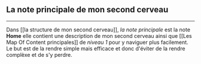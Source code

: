 

## La note principale de mon second cerveau

---

Dans [[la structure de mon second cerveau]], *la note principale* est la note **Home** elle contient une description de mon second cerveau ainsi que [[Les Map Of Content principales]] de *niveau 1* pour y naviguer plus facilement. Le but est de la rendre simple mais efficace et donc d'éviter de la rendre complèxe et de s'y perdre.